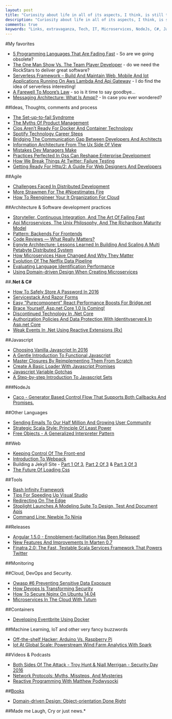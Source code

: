 ```yaml
---
layout: post
title: "Curiosity about life in all of its aspects, I think, is still the secret of great creative people."
description: "Curiosity about life in all of its aspects, I think, is still the secret of great creative people."
comments: true
keywords: "Links, extravaganza, Tech, IT, Microservices, NodeJs, C#, Javascript, Solution architecture"
---
```

#My favorites
* [5 Programming Languages That Are Fading Fast](http://techbeacon.com/5-programming-languages-are-fading-fast) - So are we going obsolete? 
* [The One Man Show Vs. The Team Player Developer](https://dzone.com/articles/the-ninja-and-one-man-show-developer-vs-the-good-a-1) - do we need the RockStars to deliver great software?
* [Serverless Framework – Build And Maintain Web, Mobile And Iot Applications Running On Aws Lambda And Api Gateway](https://github.com/serverless/serverless) - I do find the idea of serverless interesting!
* [A Farewell To Moore’s Law](http://thenewstack.io/farewell-moores-law/) - so is it time to say goodbye...
* [Messaging Architecture: What Is Amqp?](http://buildazure.com/2016/02/15/messaging-architecture-what-is-amqp/) - In case you ever wondered?

##Ideas, Thoughts, comments and process
* [The Set-up-to-fail Syndrome](https://hbr.org/1998/03/the-set-up-to-fail-syndrome)
* [The Myths Of Product Management](http://eleganthack.com/the-myths-of-product-management/)
* [Cios Aren’t Ready For Docker And Container Technology](http://www.cio.com/article/3033167/virtualization/cios-aren-t-ready-for-docker-and-container-technology.html#tk.rss_itstrategy)
* [Spotify Technology Career Steps](https://labs.spotify.com/2016/02/15/spotify-technology-career-steps/)
* [Bridging The Communication Gap Between Developers And Architects](http://blog.ndepend.com/bridging-the-communication-gap-between-developers-and-architects/)
* [Information Architecture From The Ux Side Of View](http://www.jayway.com/2016/02/15/information-architecture-from-the-ux-side-of-view/)
* [Mistakes Dev Managers Make](http://www.daedtech.com/mistakes-dev-managers-make/)
* [Practices Perfected In Oss Can Reshape Enterprise Development](http://blog.npmjs.org/post/139373244435/practices-perfected-in-oss-can-reshape-enterprise)
* [How We Break Things At Twitter: Failure Testing](https://blog.twitter.com/2015/how-we-break-things-at-twitter-failure-testing)
* [Getting Ready For Http/2: A Guide For Web Designers And Developers](https://www.smashingmagazine.com/2016/02/getting-ready-for-http2/)

##Agile
* [Challenges Faced In Distributed Development](https://www.thoughtworks.com/insights/blog/challenges-faced-distributed-development)
* [More Strawmen For The #Noestimates Fire](http://ryanripley.com/more-strawmen-for-the-noestimates-fire/)
* [How To Reengineer Your It Organization For Cloud](http://techbeacon.com/how-reengineer-your-it-organization-cloud)

##Architecture & Software development practices
* [Storyteller, Continuous Integration, And The Art Of Failing Fast](http://jeremydmiller.com/2016/02/16/storyteller-continuous-integration-and-the-art-of-failing-fast/)
* [Api Microservices, The Unix Philosophy, And The Richardson Maturity Model](https://medium.com/@chrstphrhrt/microservices-the-unix-philosophy-and-the-richardson-maturity-model-425abed44826#.ymsvei5ax)
* [Pattern: Backends For Frontends](http://samnewman.io/patterns/architectural/bff/)
* [Code Reviews — What Really Matters?](https://dzone.com/articles/code-reviews-what-really-matters)
* [Egnyte Architecture: Lessons Learned In Building And Scaling A Multi Petabyte Distributed System](http://highscalability.com/blog/2016/2/15/egnyte-architecture-lessons-learned-in-building-and-scaling.html)
* [How Microservices Have Changed And Why They Matter](http://thenewstack.io/microservices-changed-matter/)
* [Evolution Of The Netflix Data Pipeline](http://techblog.netflix.com/2016/02/evolution-of-netflix-data-pipeline.html)
* [Evaluating Language Identification Performance](https://blog.twitter.com/2015/evaluating-language-identification-performance)
* [Using Domain-driven Design When Creating Microservices](http://www.infoq.com/news/2016/02/ddd-microservices)

##**.Net & C#**
* [How To Safely Store A Password In 2016](https://paragonie.com/blog/2016/02/how-safely-store-password-in-2016)
* [Servicestack And Razor Forms](https://visualstudiomagazine.com/articles/2016/02/01/servicestack-and-razor-forms.aspx)
* [Easy "Purecomponent" React Performance Boosts For Bridge.net](http://www.productiverage.com/easy-purecomponent-react-performance-boosts-for-bridgenet)
* [Brace Yourself, Asp.net Core 1.0 Is Coming!](http://www.jayway.com/2016/02/12/brace-yourself-asp-net-core-1-0-is-coming/)
* [Discontinued Technology In .Net Core](http://www.infoq.com/news/2016/02/Core-Discontinued)
* [Authorization Policies And Data Protection With Identityserver4 In Asp.net Core](http://damienbod.com/2016/02/14/authorization-policies-and-data-protection-with-identityserver4-in-asp-net-core/)
* [Weak Events In .Net Using Reactive Extensions (Rx)](http://www.codeproject.com/Tips/1078183/Weak-events-in-NET-using-Reactive-Extensions-Rx)

##Javascript 
* [Choosing Vanilla Javascript In 2016](https://medium.com/vanilla-javascript/choosing-vanilla-javascript-in-2016-6f38a8302ee5#.9oe96uog6)
* [A Gentle Introduction To Functional Javascript](http://jrsinclair.com/articles/2016/gentle-introduction-to-functional-javascript-intro/)
* [Master Closures By Reimplementing Them From Scratch](http://www.sitepoint.com/quick-tip-master-closures-by-reimplementing-them-from-scratch/)
* [Create A Basic Loader With Javascript Promises](https://davidwalsh.name/javascript-loader)
* [Javascript Variable Gotchas](http://blog.dmbcllc.com/javascript-variable-gotchas/)
* [A Step-by-step Introduction To Javascript Sets](http://www.infragistics.com/community/blogs/tim_brock/archive/2016/02/12/a-step-by-step-introduction-to-javascript-sets.aspx)

###NodeJs
* [Caco - Generator Based Control Flow That Supports Both Callbacks And Promises.](https://github.com/cshum/caco) 

##Other Languages 
* [Sending Emails To Our Half Million And Growing User Community](http://engineering.hackerearth.com/2016/02/11/sending-emails-to-our-half-million-and-growing-user-community/)
* [Strategic Scala Style: Principle Of Least Power](https://lihaoyi.github.io/post/StrategicScalaStylePrincipleofLeastPower.html)
* [Free Objects - A Generalized Interpreter Pattern](http://engineering.wingify.com/posts/Free-objects/)

##Web
* [Keeping Control Of The Front-end](http://blog.booking.com/keeping-control-of-the-front-end.html)
* [Introduction To Webpack](https://github.com/AriaFallah/WebpackTutorial/tree/master/part1)
* Building a Jekyll Site - [Part 1 Of 3](https://css-tricks.com/building-a-jekyll-site-part-1-of-3/), [Part 2 Of 3](https://css-tricks.com/building-a-jekyll-site-part-2-of-3/) & [Part 3 Of 3](https://css-tricks.com/building-a-jekyll-site-part-3-of-3/)
* [The Future Of Loading Css](https://jakearchibald.com/2016/link-in-body/)

##Tools
* [Bash Infinity Framework](https://invent.life/project/bash-infinity-framework/)
* [Tips For Speeding Up Visual Studio](http://jameschambers.com/2016/02/building-your-project-should-be-pretty-quick/)
* [Redirecting On The Edge](https://blogs.akamai.com/2016/02/redirecting-on-the-edge.html)
* [Stoplight Launches A Modeling Suite To Design, Test And Document Apis](http://thenewstack.io/stoplight-launches-modeling-suite-design-test-document-apis/)
* [Command Line: Newbie To Ninja](http://peterlyons.com/problog/2015/12/command-line:-newbie-to-ninja)

##Releases
* [Angular 1.5.0 - Ennoblement-facilitation Has Been Released!](http://angularjs.blogspot.dk/2016/02/angular-150-ennoblement-facilitation.html)
* [New Features And Improvements In Marten 0.7](http://jeremydmiller.com/2016/02/11/new-features-and-improvements-in-marten-0-7/)
* [Finatra 2.0: The Fast, Testable Scala Services Framework That Powers Twitter](https://blog.twitter.com/2015/finatra-20-the-fast-testable-scala-services-framework-that-powers-twitter)

##Monitoring


##Cloud, DevOps and Security.
* [Owasp #6 Preventing Sensitive Data Exposure ](http://lockmedown.com/owasp-6-preventing-sensitive-data-exposure-part-3/)
* [How Devops Is Transforming Security](https://blog.srcclr.com/how-devops-is-transforming-security/)
* [How To Secure Nginx On Ubuntu 14.04](https://www.digitalocean.com/community/tutorials/how-to-secure-nginx-on-ubuntu-14-04)
* [Microservices In The Cloud With Tutum](https://glebbahmutov.com/blog/microservices-in-the-cloud-tutum/)

##Containers
* [Developing Eventbrite Using Docker](http://www.eventbrite.com/engineering/developing-eventbrite-using-docker/)

##Machine Learning, IoT and other very fancy buzzwords
* [Off-the-shelf Hacker: Arduino Vs. Raspberry Pi](http://thenewstack.io/hackable-hardware-throwdown-arduino-vs-raspberry-pi/)
* [Iot At Global Scale: Powerstream Wind Farm Analytics With Spark](http://blog.memsql.com/powerstream-demo/)

##Videos & Podcasts
* [Both Sides Of The Attack - Troy Hunt & Niall Merrigan - Security Day 2016](https://vimeo.com/154956509)
* [Network Protocols: Myths, Missteps, And Mysteries](http://research.microsoft.com/apps/video/default.aspx?id=261104)
* [Reactive Programming With Matthew Podwysocki](http://softwareengineeringdaily.com/2016/02/15/reactive-programming-with-matthew-podwysocki/)

##[Books](#)
* [Domain-driven Design: Object-orientation Done Right](https://dzone.com/refcardz/getting-started-domain-driven)

##Made me Laugh, Cry or just news.*
